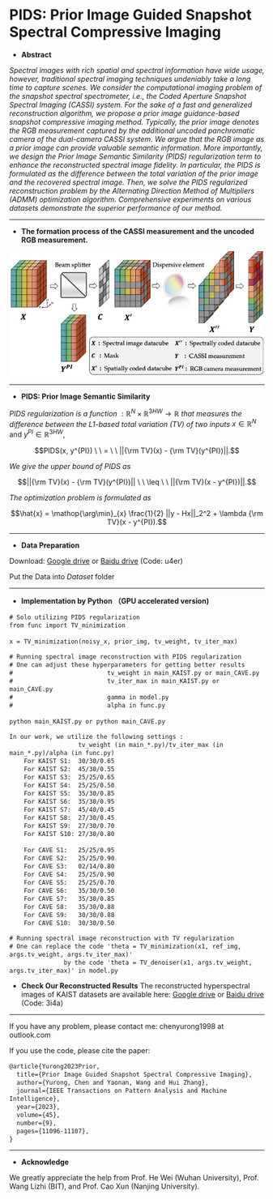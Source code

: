 # PIDS: Prior Image Guided Snapshot Spectral Compressive Imaging

- **Abstract**

*Spectral images with rich spatial and spectral information have wide usage, however, traditional spectral imaging techniques undeniably take a long time to capture scenes. We consider the computational imaging problem of the snapshot spectral spectrometer, i.e., the Coded Aperture Snapshot Spectral Imaging (CASSI) system. For the sake of a fast and generalized reconstruction algorithm, we propose a prior image guidance-based snapshot compressive imaging method. Typically, the prior image denotes the RGB measurement captured by the additional uncoded panchromatic camera of the dual-camera CASSI system. We argue that the RGB image as a prior image can provide valuable semantic information. More importantly, we design the Prior Image Semantic Similarity (PIDS) regularization term to enhance the reconstructed spectral image fidelity. In particular, the PIDS is formulated as the difference between the total variation of the prior image and the recovered spectral image. Then, we solve the PIDS regularized reconstruction problem by the Alternating Direction Method of Multipliers (ADMM) optimization algorithm. Comprehensive experiments on various datasets demonstrate the superior performance of our method.*

---

- **The formation process of the CASSI measurement and the uncoded RGB measurement.**
<div align=center><img width="500" height="246" src="https://github.com/YurongChen1998/Prior-Image-Guided-Snapshot-Spectral-Compressive-Imaging/blob/main/img/Fig1.jpg"/></div>

---

- **PIDS: Prior Image Semantic Similarity**

*PIDS regularization is a function* $: \mathbb{R}^{N} \times \mathbb{R}^{3HW} \rightarrow \mathbb{R}$ *that measures the difference between the L1-based total variation (TV) of two inputs* $x \in \mathbb{R}^{N}$ and $y^{PI} \in \mathbb{R}^{3HW}$,

$$PIDS(x, y^{PI}) \ \ = \ \ ||{\rm TV}(x) - {\rm TV}(y^{PI})||.$$

*We give the upper bound of PIDS as*

$$||{\rm TV}(x) - {\rm TV}(y^{PI})|| \ \ \leq \ \ ||{\rm TV}(x - y^{PI})||.$$

*The optimization problem is formulated as* 

$$\hat{x} = \mathop{\arg\min}_{x} \frac{1}{2} ||y - Hx||_2^2 +  \lambda {\rm TV}(x - y^{PI}).$$

---

- **Data Preparation**

Download: [Google drive](https://drive.google.com/drive/folders/17LzFSdVCU2p0pfxbyghjZJw2nlf0yN97?usp=sharing) or [Baidu drive](https://pan.baidu.com/s/1mdLWXgvzkmQscfZu4t4M7A) (Code: u4er)

Put the Data into *Dataset* folder

---

- **Implementation by Python （GPU accelerated version)**

```
# Solo utilizing PIDS regularization
from func import TV_minimization

x = TV_minimization(noisy_x, prior_img, tv_weight, tv_iter_max)
```


```
# Running spectral image reconstruction with PIDS regularization
# One can adjust these hyperparameters for getting better results
#                          tv_weight in main_KAIST.py or main_CAVE.py
#                          tv_iter_max in main_KAIST.py or main_CAVE.py
#                          gamma in model.py
#                          alpha in func.py

python main_KAIST.py or python main_CAVE.py
```

```
In our work, we utilize the following settings :
                   tv_weight (in main_*.py)/tv_iter_max (in main_*.py)/alpha (in func.py)
    For KAIST S1:  30/30/0.65
    For KAIST S2:  45/30/0.55
    For KAIST S3:  25/25/0.65
    For KAIST S4:  25/25/0.50
    For KAIST S5:  35/30/0.85
    For KAIST S6:  35/30/0.95
    For KAIST S7:  45/40/0.45
    For KAIST S8:  27/30/0.45
    For KAIST S9:  27/30/0.70
    For KAIST S10: 27/30/0.80

    For CAVE S1:   25/25/0.95
    For CAVE S2:   25/25/0.90
    For CAVE S3:   02/14/0.80
    For CAVE S4:   25/25/0.90
    For CAVE S5:   25/25/0.70
    For CAVE S6:   35/30/0.50
    For CAVE S7:   35/30/0.85
    For CAVE S8:   35/30/0.88
    For CAVE S9:   30/30/0.88
    For CAVE S10:  30/30/0.50
```


```
# Running spectral image reconstruction with TV regularization
# One can replace the code 'theta = TV_minimization(x1, ref_img, args.tv_weight, args.tv_iter_max)'
               by the code 'theta = TV_denoiser(x1, args.tv_weight, args.tv_iter_max)' in model.py
```


- **Check Our Reconstructed Results**
The reconstructed hyperspectral images of KAIST datasets are available here: [Google drive](https://drive.google.com/drive/folders/1OW9oQ0Sx-17PAsK2nHNP1W2jFE81hEQw?usp=sharing) or [Baidu drive](https://pan.baidu.com/s/10ET26r2MOCB3Gk40p7IerQ) (Code: 3i4a)


---
If you have any problem, please contact me: chenyurong1998 at outlook.com

If you use the code, please cite the paper:
```
@article{Yurong2023Prior,
  title={Prior Image Guided Snapshot Spectral Compressive Imaging},
  author={Yurong, Chen and Yaonan, Wang and Hui Zhang},
  journal={IEEE Transactions on Pattern Analysis and Machine Intelligence},
  year={2023},
  volume={45},
  number={9},
  pages={11096-11107},
}
```

---

- **Acknowledge**

We greatly appreciate the help from Prof. He Wei (Wuhan University), Prof. Wang Lizhi (BIT), and Prof. Cao Xun (Nanjing University).
